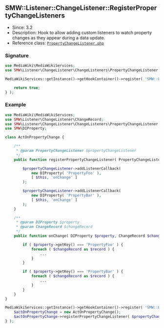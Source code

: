 ## SMW::Listener::ChangeListener::RegisterPropertyChangeListeners

* Since: 3.2
* Description: Hook to allow adding custom listeners to watch property changes as they appear during a data update.
* Reference class: [`PropertyChangeListener.php`][PropertyChangeListener.php]

### Signature

```php
use MediaWiki\MediaWikiServices;
use SMW\Listener\ChangeListener\ChangeListeners\PropertyChangeListener;

MediaWikiServices::getInstance()->getHookContainer()->register( 'SMW::Listener::ChangeListener::RegisterPropertyChangeListeners', function( PropertyChangeListener $propertyChangeListener ) {

	return true;
} );
```

### Example

```php
use MediaWiki\MediaWikiServices;
use SMW\Listener\ChangeListener\ChangeRecord;
use SMW\Listener\ChangeListener\ChangeListeners\PropertyChangeListener;
use SMW\DIProperty;

class ActOnPropertyChange {

	/**
	 * @param PropertyChangeListener $propertyChangeListener
	 */
	public function registerPropertyChangeListener( PropertyChangeListener $propertyChangeListener ) {

		$propertyChangeListener->addListenerCallback(
			new DIProperty( 'PropertyFoo' ),
			[ $this, 'onChange' ]
		);

		$propertyChangeListener->addListenerCallback(
			new DIProperty( 'PropertyBar' ),
			[ $this, 'onChange' ]
		);
	}

	/**
	 * @param DIProperty $property
	 * @param ChangeRecord $changeRecord
	 */
	public function onChange( DIProperty $property, ChangeRecord $changeRecord ) {

		if ( $property->getKey() === 'PropertyFoo' ) {
			foreach ( $changeRecord as $record ) {
				...
			}
		}

		if ( $property->getKey() === 'PropertyBar' ) {
			foreach ( $changeRecord as $record ) {
				...
			}
		}
	}
}

MediaWikiServices::getInstance()->getHookContainer()->register( 'SMW::Listener::ChangeListener::RegisterPropertyChangeListeners', function( PropertyChangeListener $propertyChangeListener ) {
	$actOnPropertyChange = new ActOnPropertyChange();
	$actOnPropertyChange->registerPropertyChangeListener( $propertyChangeListener );
} );
```

[PropertyChangeListener.php]:https://github.com/SemanticMediaWiki/SemanticMediaWiki/blob/master/src/Listener/ChangeListener/ChangeListeners/PropertyChangeListener.php
